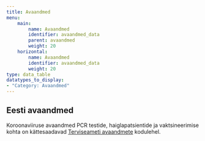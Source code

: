 ```yaml
---
title: Avaandmed
menu:
    main:
        name: Avaandmed
        identifier: avaandmed_data
        parent: avaandmed
        weight: 20
    horizontal:
        name: Avaandmed
        identifier: avaandmed_data
        weight: 20
type: data_table
datatypes_to_display:
- "Category: Avaandmed"
---
```


## Eesti avaandmed

Koroonaviiruse avaandmed PCR testide, haiglapatsientide ja vaktsineerimise kohta on kättesaadavad [Terviseameti avaandmete](https://www.terviseamet.ee/et/koroonaviirus/avaandmed) kodulehel.

